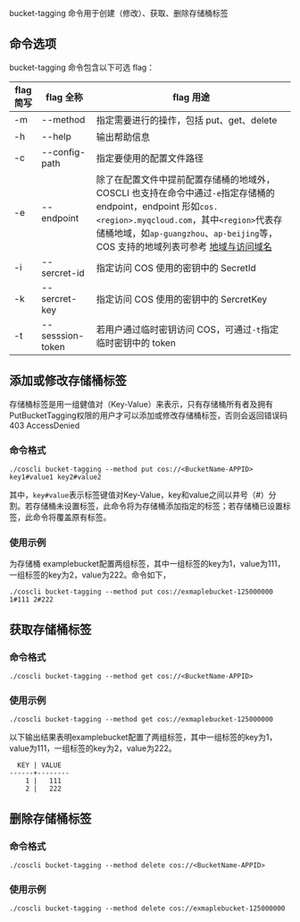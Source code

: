bucket-tagging 命令用于创建（修改）、获取、删除存储桶标签

## 命令选项
bucket-tagging 命令包含以下可选 flag：

|flag 简写|flag 全称| flag 用途|
|----|----|----|
|-m|--method|指定需要进行的操作，包括 put、get、delete|
|-h|--help|输出帮助信息|
|-c|--config-path|指定要使用的配置文件路径|
|-e|--endpoint|除了在配置文件中提前配置存储桶的地域外，COSCLI 也支持在命令中通过`-e`指定存储桶的 endpoint，endpoint 形如`cos.<region>.myqcloud.com`，其中`<region>`代表存储桶地域，如`ap-guangzhou`、`ap-beijing`等，COS 支持的地域列表可参考 [地域与访问域名](https://cloud.tencent.com/document/product/436/6224)|
|-i|--sercret-id|指定访问 COS 使用的密钥中的 SecretId|
|-k|--sercret-key|指定访问 COS 使用的密钥中的 SercretKey |
|-t|--sesssion-token|若用户通过临时密钥访问 COS，可通过`-t`指定临时密钥中的 token|

## 添加或修改存储桶标签
存储桶标签是用一组健值对（Key-Value）来表示，只有存储桶所有者及拥有 PutBucketTagging权限的用户才可以添加或修改存储桶标签，否则会返回错误码 403 AccessDenied
### 命令格式
```
./coscli bucket-tagging --method put cos://<BucketName-APPID> key1#value1 key2#value2
```
其中，`key#value`表示标签键值对Key-Value，key和value之间以井号（#）分割。若存储桶未设置标签，此命令将为存储桶添加指定的标签；若存储桶已设置标签，此命令将覆盖原有标签。

### 使用示例
为存储桶 examplebucket配置两组标签，其中一组标签的key为1，value为111，一组标签的key为2，value为222。命令如下，

```
./coscli bucket-tagging --method put cos://exmaplebucket-125000000 1#111 2#222
```

## 获取存储桶标签
### 命令格式
```
./coscli bucket-tagging --method get cos://<BucketName-APPID>
```

### 使用示例
```
./coscli bucket-tagging --method get cos://exmaplebucket-125000000
```
以下输出结果表明examplebucket配置了两组标签，其中一组标签的key为1，value为111，一组标签的key为2，value为222。
```
  KEY | VALUE  
------+--------
    1 |   111  
    2 |   222 
```

## 删除存储桶标签
### 命令格式
```
./coscli bucket-tagging --method delete cos://<BucketName-APPID>
```
### 使用示例
```
./coscli bucket-tagging --method delete cos://exmaplebucket-125000000
```
